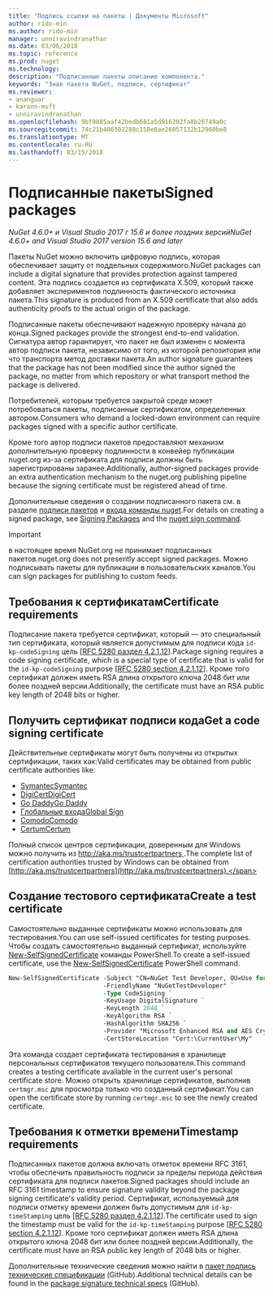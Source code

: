 ```yaml
---
title: "Подпись ссылки на пакеты | Документы Microsoft"
author: rido-min
ms.author: rido-min
manager: unniravindranathan
ms.date: 03/06/2018
ms.topic: reference
ms.prod: nuget
ms.technology: 
description: "Подписанные пакеты описание компонента."
keywords: "Знак пакета NuGet, подписи, сертификат"
ms.reviewer:
- ananguar
- karann-msft
- unniravindranathan
ms.openlocfilehash: 9bf9885aaf42bedb681a5d916202fa8b26749a0c
ms.sourcegitcommit: 74c21b406302288c158e8ae26057132b12960be8
ms.translationtype: MT
ms.contentlocale: ru-RU
ms.lasthandoff: 03/15/2018
---
```

# <a name="signed-packages"></a><span data-ttu-id="22c30-104">Подписанные пакеты</span><span class="sxs-lookup"><span data-stu-id="22c30-104">Signed packages</span></span>

<span data-ttu-id="22c30-105">*NuGet 4.6.0+ и Visual Studio 2017 г 15.6 и более поздних версий*</span><span class="sxs-lookup"><span data-stu-id="22c30-105">*NuGet 4.6.0+ and Visual Studio 2017 version 15.6 and later*</span></span>

<span data-ttu-id="22c30-106">Пакеты NuGet можно включить цифровую подпись, которая обеспечивает защиту от поддельных содержимого.</span><span class="sxs-lookup"><span data-stu-id="22c30-106">NuGet packages can include a digital signature that provides protection against tampered content.</span></span> <span data-ttu-id="22c30-107">Эта подпись создается из сертификата X.509, который также добавляет экспериментов подлинность фактического источника пакета.</span><span class="sxs-lookup"><span data-stu-id="22c30-107">This signature is produced from an X.509 certificate that also adds authenticity proofs to the actual origin of the package.</span></span>

<span data-ttu-id="22c30-108">Подписанные пакеты обеспечивают надежную проверку начала до конца.</span><span class="sxs-lookup"><span data-stu-id="22c30-108">Signed packages provide the strongest end-to-end validation.</span></span> <span data-ttu-id="22c30-109">Сигнатура автор гарантирует, что пакет не был изменен с момента автор подписи пакета, независимо от того, из которой репозитория или что транспорта метод доставки пакета.</span><span class="sxs-lookup"><span data-stu-id="22c30-109">An author signature guarantees that the package has not been modified since the author signed the package, no matter from which repository or what transport method the package is delivered.</span></span>

<span data-ttu-id="22c30-110">Потребителей, которым требуется закрытой среде может потребоваться пакеты, подписанные сертификатом, определенных автором.</span><span class="sxs-lookup"><span data-stu-id="22c30-110">Consumers who demand a locked-down environment can require packages signed with a specific author certificate.</span></span>

<span data-ttu-id="22c30-111">Кроме того автор подписи пакетов предоставляют механизм дополнительную проверку подлинности в конвейер публикации nuget.org из-за сертификата для подписи должны быть зарегистрированы заранее.</span><span class="sxs-lookup"><span data-stu-id="22c30-111">Additionally, author-signed packages provide an extra authentication mechanism to the nuget.org publishing pipeline because the signing certificate must be registered ahead of time.</span></span>

<span data-ttu-id="22c30-112">Дополнительные сведения о создании подписанного пакета см. в разделе [подписи пакетов](../create-packages/Sign-a-package.md) и [входа команды nuget](../tools/cli-ref-sign.md).</span><span class="sxs-lookup"><span data-stu-id="22c30-112">For details on creating a signed package, see [Signing Packages](../create-packages/Sign-a-package.md) and the [nuget sign command](../tools/cli-ref-sign.md).</span></span>

> [!Important]
> <span data-ttu-id="22c30-113">в настоящее время NuGet.org не принимает подписанных пакетов.</span><span class="sxs-lookup"><span data-stu-id="22c30-113">nuget.org does not presently accept signed packages.</span></span> <span data-ttu-id="22c30-114">Можно подписывать пакеты для публикации в пользовательских каналов.</span><span class="sxs-lookup"><span data-stu-id="22c30-114">You can sign packages for publishing to custom feeds.</span></span>

## <a name="certificate-requirements"></a><span data-ttu-id="22c30-115">Требования к сертификатам</span><span class="sxs-lookup"><span data-stu-id="22c30-115">Certificate requirements</span></span>

<span data-ttu-id="22c30-116">Подписание пакета требуется сертификат, который — это специальный тип сертификата, который является допустимым для подписи кода `id-kp-codeSigning` цель [[RFC 5280 раздел 4.2.1.12](https://tools.ietf.org/html/rfc5280#section-4.2.1.12)].</span><span class="sxs-lookup"><span data-stu-id="22c30-116">Package signing requires a code signing certificate, which is a special type of certificate that is valid for the `id-kp-codeSigning` purpose [[RFC 5280 section 4.2.1.12](https://tools.ietf.org/html/rfc5280#section-4.2.1.12)].</span></span> <span data-ttu-id="22c30-117">Кроме того сертификат должен иметь RSA длина открытого ключа 2048 бит или более поздней версии.</span><span class="sxs-lookup"><span data-stu-id="22c30-117">Additionally, the certificate must have an RSA public key length of 2048 bits or higher.</span></span>

## <a name="get-a-code-signing-certificate"></a><span data-ttu-id="22c30-118">Получить сертификат подписи кода</span><span class="sxs-lookup"><span data-stu-id="22c30-118">Get a code signing certificate</span></span>

<span data-ttu-id="22c30-119">Действительные сертификаты могут быть получены из открытых сертификации, таких как:</span><span class="sxs-lookup"><span data-stu-id="22c30-119">Valid certificates may be obtained from public certificate authorities like:</span></span>

- [<span data-ttu-id="22c30-120">Symantec</span><span class="sxs-lookup"><span data-stu-id="22c30-120">Symantec</span></span>](https://trustcenter.websecurity.symantec.com/process/trust/productOptions?productType=SoftwareValidationClass3)
- [<span data-ttu-id="22c30-121">DigiCert</span><span class="sxs-lookup"><span data-stu-id="22c30-121">DigiCert</span></span>](https://www.digicert.com/code-signing/)
- [<span data-ttu-id="22c30-122">Go Daddy</span><span class="sxs-lookup"><span data-stu-id="22c30-122">Go Daddy</span></span>](https://www.godaddy.com/web-security/code-signing-certificate)
- [<span data-ttu-id="22c30-123">Глобальные входа</span><span class="sxs-lookup"><span data-stu-id="22c30-123">Global Sign</span></span>](https://www.globalsign.com/en/code-signing-certificate/)
- [<span data-ttu-id="22c30-124">Comodo</span><span class="sxs-lookup"><span data-stu-id="22c30-124">Comodo</span></span>](https://www.comodo.com/e-commerce/code-signing/code-signing-certificate.php)
- [<span data-ttu-id="22c30-125">Certum</span><span class="sxs-lookup"><span data-stu-id="22c30-125">Certum</span></span>](https://www.certum.eu/certum/cert,offer_en_open_source_cs.xml) 

<span data-ttu-id="22c30-126">Полный список центров сертификации, доверенным для Windows можно получить из [ http://aka.ms/trustcertpartners ](http://aka.ms/trustcertpartners).</span><span class="sxs-lookup"><span data-stu-id="22c30-126">The complete list of certification authorities trusted by Windows can be obtained from [http://aka.ms/trustcertpartners](http://aka.ms/trustcertpartners).</span></span>

## <a name="create-a-test-certificate"></a><span data-ttu-id="22c30-127">Создание тестового сертификата</span><span class="sxs-lookup"><span data-stu-id="22c30-127">Create a test certificate</span></span>

<span data-ttu-id="22c30-128">Самостоятельно выданные сертификаты можно использовать для тестирования.</span><span class="sxs-lookup"><span data-stu-id="22c30-128">You can use self-issued certificates for testing purposes.</span></span> <span data-ttu-id="22c30-129">Чтобы создать самостоятельно выданный сертификат, используйте [New-SelfSignedCertificate](https://docs.microsoft.com/en-us/powershell/module/pkiclient/new-selfsignedcertificate) команды PowerShell.</span><span class="sxs-lookup"><span data-stu-id="22c30-129">To create a self-issued certificate, use the [New-SelfSignedCertificate](https://docs.microsoft.com/en-us/powershell/module/pkiclient/new-selfsignedcertificate) PowerShell command.</span></span>

```ps
New-SelfSignedCertificate -Subject "CN=NuGet Test Developer, OU=Use for testing purposes ONLY" `
                          -FriendlyName "NuGetTestDeveloper" `
                          -Type CodeSigning `
                          -KeyUsage DigitalSignature `
                          -KeyLength 2048 `
                          -KeyAlgorithm RSA `
                          -HashAlgorithm SHA256 `
                          -Provider "Microsoft Enhanced RSA and AES Cryptographic Provider" `
                          -CertStoreLocation "Cert:\CurrentUser\My" 
```

<span data-ttu-id="22c30-130">Эта команда создает сертификата тестирования в хранилище персональных сертификатов текущего пользователя.</span><span class="sxs-lookup"><span data-stu-id="22c30-130">This command creates a testing certificate available in the current user's personal certificate store.</span></span> <span data-ttu-id="22c30-131">Можно открыть хранилище сертификатов, выполнив `certmgr.msc` для просмотра только что созданный сертификат.</span><span class="sxs-lookup"><span data-stu-id="22c30-131">You can open the certificate store by running `certmgr.msc` to see the newly created certificate.</span></span>

## <a name="timestamp-requirements"></a><span data-ttu-id="22c30-132">Требования к отметки времени</span><span class="sxs-lookup"><span data-stu-id="22c30-132">Timestamp requirements</span></span>

<span data-ttu-id="22c30-133">Подписанных пакетов должна включать отметок времени RFC 3161, чтобы обеспечить правильность подписи за пределы периода действия сертификата для подписи пакетов.</span><span class="sxs-lookup"><span data-stu-id="22c30-133">Signed packages should include an RFC 3161 timestamp to ensure signature validity beyond the package signing certificate's validity period.</span></span> <span data-ttu-id="22c30-134">Сертификат, используемый для подписи отметку времени должен быть допустимым для `id-kp-timeStamping` цель [[RFC 5280 раздел 4.2.1.12](https://tools.ietf.org/html/rfc5280#section-4.2.1.12)].</span><span class="sxs-lookup"><span data-stu-id="22c30-134">The certificate used to sign the timestamp must be valid for the `id-kp-timeStamping` purpose [[RFC 5280 section 4.2.1.12](https://tools.ietf.org/html/rfc5280#section-4.2.1.12)].</span></span> <span data-ttu-id="22c30-135">Кроме того сертификат должен иметь RSA длина открытого ключа 2048 бит или более поздней версии.</span><span class="sxs-lookup"><span data-stu-id="22c30-135">Additionally, the certificate must have an RSA public key length of 2048 bits or higher.</span></span>

<span data-ttu-id="22c30-136">Дополнительные технические сведения можно найти в [пакет подпись технические спецификации](https://github.com/NuGet/Home/wiki/Package-Signatures-Technical-Details) (GitHub).</span><span class="sxs-lookup"><span data-stu-id="22c30-136">Additional technical details can be found in the [package signature technical specs](https://github.com/NuGet/Home/wiki/Package-Signatures-Technical-Details) (GitHub).</span></span>
